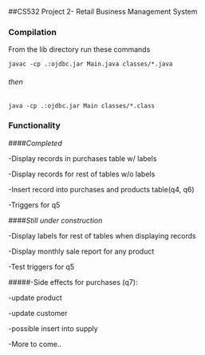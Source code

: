 ##CS532 Project 2- Retail Business Management System

### Compilation
From the lib directory run these commands

    javac -cp .:ojdbc.jar Main.java classes/*.java
###### then

    java -cp .:ojdbc.jar Main classes/*.class

### Functionality
####*Completed*

-Display records in purchases table w/ labels

-Display records for rest of tables w/o labels

-Insert record into purchases and products table(q4, q6)

-Triggers for q5

####*Still under construction*

-Display labels for rest of tables when displaying records

-Display monthly sale report for any product

-Test triggers for q5

#####-Side effects for purchases (q7):

-update product

-update customer

-possible insert into supply


-More to come..







